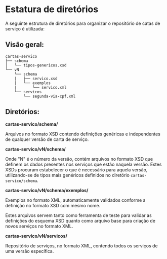 # Estatura de diretórios

A seguinte estrutura de diretórios para organizar o repositório de catas de serviço é utilizada:

## Visão geral:

```
cartas-servico
├── schema
│   └── tipos-genericos.xsd
└── vN
    └── schema
    |   ├── servico.xsd
    |   └── exemplos
    |       └── servico.xml
    └── servicos
        └── segunda-via-cpf.xml
```

## Diretórios:

**cartas-servico/schema/**

Arquivos no formato XSD contendo definições genéricas e independentes de qualquer versão de carta de serviço.

**cartas-servico/vN/schema/**

Onde "N" é o número da versão, contém arquivos no formato XSD que definem os dados presentes nos serviços que estão naquela versão. Estes XSDs procuram estabelecer o que é necessário para aquela versão, utilizando-se de tipos mais genéricos definidos no diretório `cartas-servico/schema`.

**cartas-servico/vN/schema/exemplos/**

Exemplos no formato XML, automaticamente validados conforme a definição no formato XSD com mesmo nome.

Estes arquivos servem tanto como ferramenta de teste para validar as definições do esquema XSD quanto como arquivo base para criação de novos serviços no formato XML.

**cartas-servico/vN/servicos/**

Repositório de serviços, no formato XML, contendo todos os serviços de uma versão específica.
